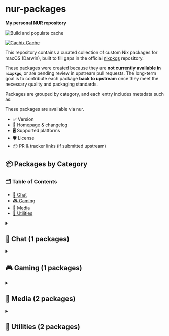 # nur-packages

**My personal [NUR](https://github.com/nix-community/NUR) repository**

<!-- Remove this if you don't use github actions -->
![Build and populate cache](https://github.com/ohheyrj/nur/workflows/Build%20and%20populate%20cache/badge.svg)

[![Cachix Cache](https://img.shields.io/badge/cachix-ohheyrj-blue.svg)](https://ohheyrj.cachix.org)

This repository contains a curated collection of custom Nix packages for macOS (Darwin), built to fill gaps in the official [nixpkgs](https://github.com/NixOS/nixpkgs) repository.

These packages were created because they are **not currently available in `nixpkgs`**, or are pending review in upstream pull requests. The long-term goal is to contribute each package **back to upstream** once they meet the necessary quality and packaging standards.

Packages are grouped by category, and each entry includes metadata such as:

These packages are available via nur.

- ✅ Version
- 🔗 Homepage & changelog
- 🖥️ Supported platforms
- 🛡️ License
- 📦 PR & tracker links (if submitted upstream)

<!--table:start-->
## 📦 Packages by Category

### 🗂️ Table of Contents
- [💬 Chat](#chat)
- [🎮 Gaming](#gaming)
- [🎵 Media](#media)
- [🧰 Utilities](#utilities)

<details id="chat">
<summary><h2>💬 Chat (1 packages)</h2></summary>

### 🧰 chatterino `v2.5.3`
- 💡 **Description:** Chat client for Twitch
- 🛡️ **License:** mit
- 🖥️ **Platforms:** darwin
- 🔄 **Auto-updated:** Uses nvfetcher for version management
- 🌐 **Homepage:** [chatterino Website](https://chatterino.com)
- 📄 **Changelog:** [CHANGELOG](https://github.com/Chatterino/chatterino2/blob/master/CHANGELOG.md)

</details>

<details id="gaming">
<summary><h2>🎮 Gaming (1 packages)</h2></summary>

### 🧰 unknown `vunknown`
- 💡 **Description:** PS Remote Play is a free app that lets you stream and play your PS5 or PS4 games on compatible devices like smartphones, tablets, PCs, and Macs, allowing you to game remotely over Wi-Fi or mobile data.
- 🛡️ **License:** unfree
- 🖥️ **Platforms:** darwin
- 🔄 **Auto-updated:** Uses nvfetcher for version management
- 🌐 **Homepage:** [unknown Website](https://remoteplay.dl.playstation.net/remoteplay/lang/gb/)

</details>

<details id="media">
<summary><h2>🎵 Media (2 packages)</h2></summary>

### 🧰 kobo-desktop `v0-unstable-2025-05-11`
- 💡 **Description:** Kobo Desktop is a free app for Windows and Mac that lets you buy, read, and manage eBooks, as well as sync them with your Kobo eReader.
- 🛡️ **License:** unfree
- 🖥️ **Platforms:** darwin
- 🌐 **Homepage:** [kobo-desktop Website](https://www.kobo.com/gb/en/p/desktop)

### 🧰 openaudible `v4.5.3`
- 💡 **Description:** OpenAudible is a cross-platform desktop app that lets Audible users download, convert, and manage their audiobooks in MP3 or M4B formats for offline listening.
- 🛡️ **License:** asl20
- 🖥️ **Platforms:** darwin
- 🔄 **Auto-updated:** Uses nvfetcher for version management
- 🌐 **Homepage:** [openaudible Website](https://openaudible.org/)
- 📄 **Changelog:** [CHANGELOG](https://openaudible.org/versions)

</details>

<details id="utilities">
<summary><h2>🧰 Utilities (2 packages)</h2></summary>

### 🧰 alfred5 `v5.6.2`
- 💡 **Description:** Productivity app for macOS that boosts efficiency with hotkeys, keywords, text expansion, and powerful workflows.
- 🛡️ **License:** unfree
- 🖥️ **Platforms:** darwin
- 🌐 **Homepage:** [alfred5 Website](https://www.alfredapp.com)

### 🧰 balenaEtcher `v2.1.2`
- 💡 **Description:** Flash OS images to SD cards & USB drives, safely and easily.
- 🛡️ **License:** asl20
- 🖥️ **Platforms:** aarch64-darwin
- 🔄 **Auto-updated:** Uses nvfetcher for version management
- 🌐 **Homepage:** [balenaEtcher Website](https://github.com/balena-io/etcher)
- 📄 **Changelog:** [CHANGELOG](https://github.com/balena-io/etcher/blob/master/CHANGELOG.md)

</details>

<!--table:end-->
